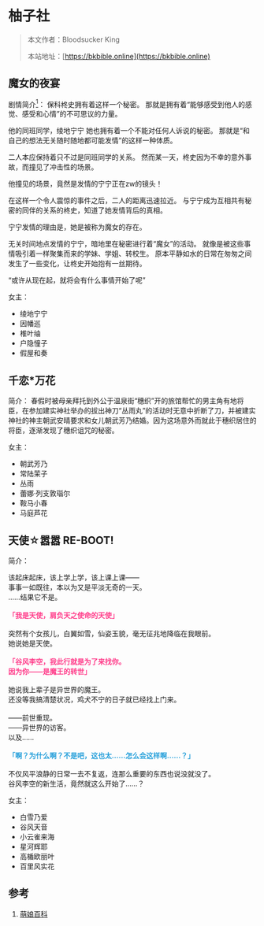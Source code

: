 # 柚子社

> 本文作者：Bloodsucker King
>
> 本站地址：[https://bkbible.online](https://bkbible.online)

## 魔女的夜宴
剧情简介[<sup>1</sup>](#refer-anchor-1)：
保科柊史拥有着这样一个秘密。
那就是拥有着“能够感受到他人的感觉、感受和心情”的不可思议的力量。

他的同班同学，绫地宁宁
她也拥有着一个不能对任何人诉说的秘密。
那就是“和自己的想法无关随时随地都可能发情”的这样一种体质。

二人本应保持着只不过是同班同学的关系。
然而某一天，柊史因为不幸的意外事故，而撞见了冲击性的场景。

他撞见的场景，竟然是发情的宁宁正在zw的镜头！

在这样一个令人震惊的事件之后，二人的距离迅速拉近。
与宁宁成为互相共有秘密的同伴的关系的柊史，知道了她发情背后的真相。

宁宁发情的理由是，她是被称为魔女的存在。

无关时间地点发情的宁宁，暗地里在秘密进行着“魔女”的活动。
就像是被这些事情吸引着一样聚集而来的学妹、学姐、转校生。
原本平静如水的日常在匆匆之间发生了一些变化，让柊史开始抱有一丝期待。

“或许从现在起，就将会有什么事情开始了呢”

女主：
- 绫地宁宁
- 因幡巡
- 椎叶䌷
- 户隐憧子
- 假屋和奏

## 千恋*万花
简介：
春假时被母亲拜托到外公于温泉街“穗织”开的旅馆帮忙的男主角有地将臣，在参加建实神社举办的拔出神刀“丛雨丸”的活动时无意中折断了刀，并被建实神社的神主朝武安晴要求和女儿朝武芳乃结婚。因为这场意外而就此于穗织居住的将臣，逐渐发现了穗织诅咒的秘密。

女主：
- 朝武芳乃
- 常陆茉子
- 丛雨
- 蕾娜·列支敦瑙尔
- 鞍马小春
- 马庭芦花

## 天使☆嚣嚣 RE-BOOT!
简介：
<p>该起床起床，该上学上学，该上课上课——<br>
事事一如既往，本以为又是平淡无奇的一天。<br>
……结果它不是。<br>
<br>
<span style="color:#FF3B89;"><b>「我是天使，肩负天之使命的天使」</b></span><br>
<br>
突然有个女孩儿，白翼如雪，仙姿玉貌，毫无征兆地降临在我眼前。<br>
她说她是天使。<br>
<br>
<span style="color:#FF3B89;"><b>「谷风李空，我此行就是为了来找你。</b></span><br>
<span style="color:#FF3B89;"><b>因为你——是魔王的转世」</b></span><br>
<br>
她说我上辈子是异世界的魔王。<br>
还没等我搞清楚状况，鸡犬不宁的日子就已经找上门来。<br>
<br>
——前世重现。<br>
——异世界的访客。<br>
以及……<br>
<br>
<span style="color:#259FDA;"><b>「啊？为什么啊？不是吧，这也太……怎么会这样啊……？」</b></span><br>
<br>
不仅风平浪静的日常一去不复返，连那么重要的东西也说没就没了。<br>
谷风李空的新生活，竟然就这么开始了……？
</p>

女主：
- 白雪乃爱
- 谷风天音
- 小云雀来海
- 星河辉耶
- 高楯欧丽叶
- 百里风实花


## 参考
<a id="refer-anchor-1"></a>
1. [萌娘百科](https://mzh.moegirl.org.cn/%E9%AD%94%E5%A5%B3%E7%9A%84%E5%A4%9C%E5%AE%B4)
